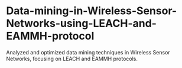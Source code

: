 # Data-mining-in-Wireless-Sensor-Networks-using-LEACH-and-EAMMH-protocol
Analyzed and optimized data mining techniques in Wireless Sensor Networks, focusing on LEACH and EAMMH protocols.

